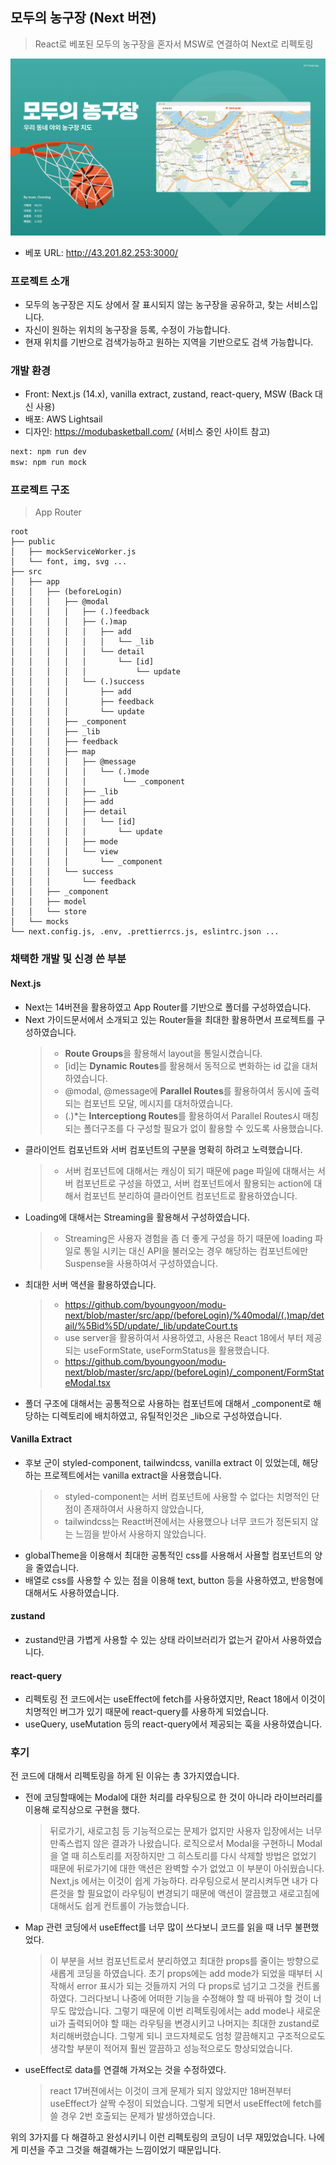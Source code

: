 ## 모두의 농구장 (Next 버젼)
> React로 베포된 모두의 농구장을 혼자서 MSW로 연결하여 Next로 리펙토링


![readme.png](../../../public/img/project1.png)
- 베포 URL: http://43.201.82.253:3000/

### 프로젝트 소개

- 모두의 농구장은 지도 상에서 잘 표시되지 않는 농구장을 공유하고, 찾는 서비스입니다.
- 자신이 원하는 위치의 농구장을 등록, 수정이 가능합니다.
- 현재 위치를 기반으로 검색가능하고 원하는 지역을 기반으로도 검색 가능합니다.

### 개발  환경

- Front: Next.js (14.x), vanilla extract, zustand, react-query, MSW (Back 대신 사용)
- 배포: AWS Lightsail
- 디자인: https://modubasketball.com/ (서비스 중인 사이트 참고)
```bash
next: npm run dev
msw: npm run mock
```

### 프로젝트 구조

> App Router

```textmate
root
├── public
│   ├── mockServiceWorker.js
│   └── font, img, svg ...
├── src
│   ├── app
│   │   ├── (beforeLogin)
│   │   │   ├── @modal
│   │   │   │   ├── (.)feedback
│   │   │   │   ├── (.)map
│   │   │   │   │   ├── add
│   │   │   │   │   │   └── _lib
│   │   │   │   │   └── detail
│   │   │   │   │       └── [id]
│   │   │   │   │           └── update
│   │   │   │   └── (.)success
│   │   │   │       ├── add
│   │   │   │       ├── feedback
│   │   │   │       └── update
│   │   │   ├── _component
│   │   │   ├── _lib
│   │   │   ├── feedback
│   │   │   ├── map
│   │   │   │   ├── @message
│   │   │   │   │   └── (.)mode
│   │   │   │   │        └── _component
│   │   │   │   ├── _lib
│   │   │   │   ├── add
│   │   │   │   ├── detail
│   │   │   │   │   └── [id]
│   │   │   │   │       └── update
│   │   │   │   ├── mode
│   │   │   │   └── view
│   │   │   │       └── _component
│   │   │   └── success
│   │   │       └── feedback
│   │   ├── _component
│   │   ├── model
│   │   └── store
│   └── mocks
└── next.config.js, .env, .prettierrcs.js, eslintrc.json ...
``` 

### 채택한 개발 및 신경 쓴 부분

#### Next.js

- Next는 14버젼을 활용하였고 App Router를 기반으로 폴더를 구성하였습니다.
- Next 가이드문서에서 소개되고 있는 Router들을 최대한 활용하면서 프로젝트를 구성하였습니다.
    > - <b>Route Groups</b>을 활용해서 layout을 통일시켰습니다.
    > - [id]는 <b>Dynamic Routes</b>를 활용해서 동적으로 변화하는 id 값을 대처하였습니다.
    > - @modal, @message에 <b>Parallel Routes</b>를 활용하여서 동시에 출력되는 컴포넌트 모달, 메시지를 대처하였습니다.
    > - (.)*는 <b>Interceptiong Routes</b>를 활용하여서 Parallel Routes시 매칭되는 폴더구조를 다 구성할 필요가 없이 활용할 수 있도록 사용했습니다.
- 클라이언트 컴포넌트와 서버 컴포넌트의 구분을 명확히 하려고 노력했습니다.
    > - 서버 컴포넌트에 대해서는 캐싱이 되기 때문에 page 파일에 대해서는 서버 컴포넌트로 구성을 하였고, 서버 컴포넌트에서 활용되는 action에 대해서 컴포넌트 분리하여 클라이언트 컴포넌트로 활용하였습니다.
- Loading에 대해서는 Streaming을 활용해서 구성하였습니다.
    > - Streaming은 사용자 경험을 좀 더 좋게 구성을 하기 때문에 loading 파일로 통일 시키는 대신 API을 불러오는 경우 해당하는 컴포넌트에만 Suspense을 사용하여서 구성하였습니다.
- 최대한 서버 액션을 활용하였습니다.
    > - https://github.com/byoungyoon/modu-next/blob/master/src/app/(beforeLogin)/%40modal/(.)map/detail/%5Bid%5D/update/_lib/updateCourt.ts
    > - use server을 활용하여서 사용하였고, 사용은 React 18에서 부터 제공되는 useFormState, useFormStatus을 활용했습니다.
    > - https://github.com/byoungyoon/modu-next/blob/master/src/app/(beforeLogin)/_component/FormStateModal.tsx
- 폴더 구조에 대해서는 공통적으로 사용하는 컴포넌트에 대해서 _component로 해당하는 디렉토리에 배치하였고, 유틸적인것은 _lib으로 구성하였습니다.

#### Vanilla Extract

- 후보 군이 styled-component, tailwindcss, vanilla extract 이 있었는데, 해당하는 프로젝트에서는 vanilla extract을 사용했습니다.
  > - styled-component는 서버 컴포넌트에 사용할 수 없다는 치명적인 단점이 존재하여서 사용하지 않았습니다,
  > - tailwindcss는 React버젼에서는 사용했으나 너무 코드가 정돈되지 않는 느낌을 받아서 사용하지 않았습니다.
- globalTheme을 이용해서 최대한 공통적인 css를 사용해서 사욜할 컴포넌트의 양을 줄였습니다.
- 배열로 css를 사용할 수 있는 점을 이용해 text, button 등을 사용하였고, 반응형에 대해서도 사용하였습니다.

#### zustand

- zustand만큼 가볍게 사용할 수 있는 상태 라이브러리가 없는거 같아서 사용하였습니다.

#### react-query

- 리펙토링 전 코드에서는 useEffect에 fetch를 사용하였지만, React 18에서 이것이 치명적인 버그가 있기 때문에 react-query를 사용하게 되었습니다.
- useQuery, useMutation 등의 react-query에서 제공되는 훅을 사용하였습니다.

### 후기

전 코드에 대해서 리펙토링을 하게 된 이유는 총 3가지였습니다. 

- 전에 코딩할때에는 Modal에 대한 처리를 라우팅으로 한 것이 아니라 라이브러리를 이용해 로직상으로 구현을 했다.
    >  뒤로가기, 새로고침 등 기능적으로는 문제가 없지만 사용자 입장에서는 너무 만족스럽지 않은 결과가 나왔습니다. 로직으로서 Modal을 구현하니 Modal을 열 때 히스토리를 저장하지만 그 히스토리를 다시 삭제할 방법은 없었기 때문에 뒤로가기에 대한 액션은 완벽할 수가 없었고 이 부분이 아쉬웠습니다. Next,js 에서는 이것이 쉽게 가능하다. 라우팅으로서 분리시켜두면 내가 다른것을 할 필요없이 라우팅이 변경되기 때문에 액션이 깔끔했고 새로고침에 대해서도 쉽게 컨트롤이 가능했습니다.
- Map 관련 코딩에서 useEffect를 너무 많이 쓰다보니 코드를 읽을 때 너무 불편했었다. 
    > 이 부분을 서브 컴포넌트로서 분리하였고 최대한 props를 줄이는 방향으로 새롭게 코딩을 하였습니다. 초기 props에는 add mode가 되었을 때부터 시작해서 error 표시가 되는 것들까지 거의 다 props로 넘기고 그것을 컨트롤 하였다. 그러다보니 나중에 어떠한 기능을 수정해야 할 때 바꿔야 할 것이 너무도 많았습니다. 그렇기 때문에 이번 리펙토링에서는 add mode나 새로운 ui가 출력되어야 할 때는 라우팅을 변경시키고 나머지는 최대한 zustand로 처리해버렸습니다. 그렇게 되니 코드자체로도 엄청 깔끔해지고 구조적으로도 생각할 부분이 적어져 훨씬 깔끔하고 성능적으로도 향상되었습니다.
- useEffect로 data를 연결해 가져오는 것을 수정하였다. 
    > react 17버젼에서는 이것이 크게 문제가 되지 않았지만 18버젼부터 useEffect가 살짝 수정이 되었습니다. 그렇게 되면서 useEffect에 fetch를 쓸 경우 2번 호출되는 문제가 발생하였습니다.

위의 3가지를 다 해결하고 완성시키니 이런 리펙토링의 코딩이 너무 재밌었습니다. 나에게 미션을 주고 그것을 해결해가는 느낌이었기 때문입니다.